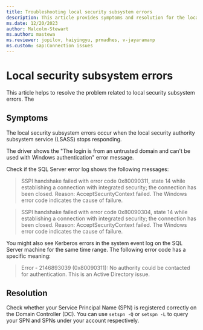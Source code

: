 ```yaml
---
title: Troubleshooting local security subsystem errors
description: This article provides symptoms and resolution for the local security subsystem related errors.
ms.date: 12/20/2023
author: Malcolm-Stewart
ms.author: mastewa
ms.reviewer: jopilov, haiyingyu, prmadhes, v-jayaramanp
ms.custom: sap:Connection issues
---
```


# Local security subsystem errors

This article helps to resolve the problem related to local security subsystem errors. The 

## Symptoms

The local security subsystem errors occur when the local security authority subsystem service (LSASS) stops responding.

The driver shows the "The login is from an untrusted domain and can't be used with Windows authentication" error message.

Check if the SQL Server error log shows the following messages:

> SSPI handshake failed with error code 0x80090311, state 14 while establishing a connection with integrated security; the connection has been closed. Reason: AcceptSecurityContext failed. The Windows error code indicates the cause of failure.

> SSPI handshake failed with error code 0x80090304, state 14 while establishing a connection with integrated security; the connection has been closed. Reason: AcceptSecurityContext failed. The Windows error code indicates the cause of failure.

You might also see Kerberos errors in the system event log on the SQL Server machine for the same time range. The following error code has a specific meaning:

> Error - 2146893039 (0x80090311): No authority could be contacted for authentication. This is an Active Directory issue.

## Resolution

Check whether your Service Principal Name (SPN) is registered correctly on the Domain Controller (DC). You can use `setspn -Q` or `setspn -L` to query your SPN and SPNs under your account respectively.

